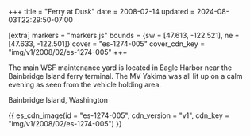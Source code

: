 +++
title = "Ferry at Dusk"
date = 2008-02-14
updated = 2024-08-03T22:29:50-07:00

[extra]
markers = "markers.js"
bounds = {sw = [47.613, -122.521], ne = [47.633, -122.501]}
cover = "es-1274-005"
cover_cdn_key = "img/v1/2008/02/es-1274-005"
+++

The main WSF maintenance yard is located in Eagle Harbor near the Bainbridge Island ferry terminal. The MV Yakima was all lit up on a calm evening as seen from the vehicle holding area.

<!-- more -->

Bainbridge Island, Washington

{{ es_cdn_image(id = "es-1274-005", cdn_version = "v1", cdn_key = "img/v1/2008/02/es-1274-005") }}
